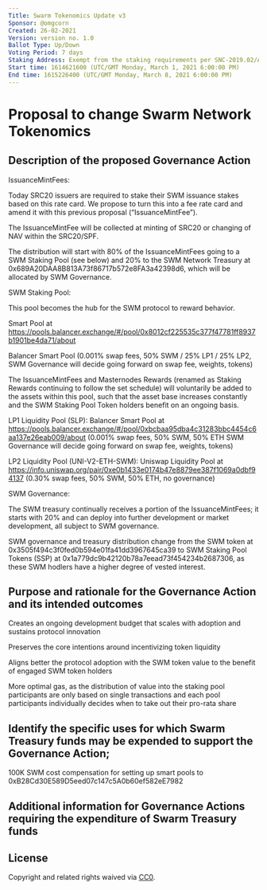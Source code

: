 ```yaml
---
Title: Swarm Tokenomics Update v3
Sponsor: @omgcorn
Created: 26-02-2021
Version: version no. 1.0
Ballot Type: Up/Down
Voting Period: 7 days
Staking Address: Exempt from the staking requirements per SNC-2019.02/Article VII.B.10
Start time: 1614621600 (UTC/GMT Monday, March 1, 2021 6:00:00 PM)
End time: 1615226400 (UTC/GMT Monday, March 8, 2021 6:00:00 PM)	
---
```


# Proposal to change Swarm Network Tokenomics

## Description of the proposed Governance Action

IssuanceMintFees:

Today SRC20 issuers are required to stake their SWM issuance stakes based on this rate card. We propose to turn this into a fee rate card and amend it with this previous proposal (“IssuanceMintFee”).

The IssuanceMintFee will be collected at minting of SRC20 or changing of NAV within the SRC20/SPF.

The distribution will start with 80% of the IssuanceMintFees going to a SWM Staking Pool (see below) and 20% to the SWM Network Treasury at 0x689A20DAA8B813A73f86717b572e8FA3a42398d6, which will be allocated by SWM Governance.

SWM Staking Pool: 

This pool becomes the hub for the SWM protocol to reward behavior. 

Smart Pool at https://pools.balancer.exchange/#/pool/0x8012cf225535c377f47781ff8937b1901be4da71/about 

Balancer Smart Pool (0.001% swap fees, 50% SWM / 25% LP1 / 25% LP2, SWM Governance will decide going forward on swap fee, weights, tokens)

The IssuanceMintFees and Masternodes Rewards (renamed as Staking Rewards continuing to follow the set schedule) will voluntarily be added to the assets within this pool, such that the asset base increases constantly and the SWM Staking Pool Token holders benefit on an ongoing basis.

LP1 Liquidity Pool (SLP): Balancer Smart Pool at https://pools.balancer.exchange/#/pool/0xbcbaa95dba4c31283bbc4454c6aa137e26eab009/about (0.001% swap fees, 50% SWM, 50% ETH SWM Governance will decide going forward on swap fee, weights, tokens)

LP2 Liquidity Pool (UNI-V2-ETH-SWM): Uniswap Liquidity Pool at https://info.uniswap.org/pair/0xe0b1433e0174b47e8879ee387f1069a0dbf94137 (0.30% swap fees, 50% SWM, 50% ETH, no governance)

SWM Governance:

The SWM treasury continually receives a portion of the IssuanceMintFees; it starts with 20% and can deploy into further development or market development, all subject to SWM governance.

SWM governance and treasury distribution change from the SWM token at 0x3505f494c3f0fed0b594e01fa41dd3967645ca39 to SWM Staking Pool Tokens (SSP) at 0x1a779dc9b42120b78a7eead73f454234b2687306, as these SWM hodlers have a higher degree of vested interest.

## Purpose and rationale for the Governance Action and its intended outcomes

Creates an ongoing development budget that scales with adoption and sustains protocol innovation

Preserves the core intentions around incentivizing token liquidity

Aligns better the protocol adoption with the SWM token value to the benefit of engaged SWM token holders

More optimal gas, as the distribution of value into the staking pool participants are only based on single transactions and each pool participants individually decides when to take out their pro-rata share

## Identify the specific uses for which Swarm Treasury funds may be expended to support the Governance Action;
100K SWM cost compensation for setting up smart pools to 0xB28Cd30E589D5eed07c147c5A0b60ef582eE7982


## Additional information for Governance Actions requiring the expenditure of Swarm Treasury funds


## License
Copyright and related rights waived via [CC0](https://creativecommons.org/publicdomain/zero/1.0/).

